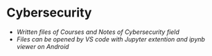 # Cybersecurity
- *Written files of Courses and Notes of Cybersecurity field* 
- *Files can be opened by VS code with Jupyter extention and ipynb viewer on Android*
